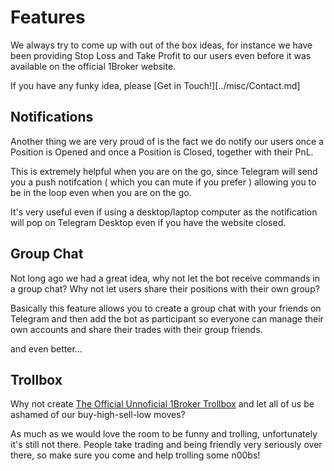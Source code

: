 # Features

We always try to come up with out of the box ideas, for instance we have been
providing Stop Loss and Take Profit to our users even before it was available
on the official 1Broker website.

If you have any funky idea, please [Get in Touch!][../misc/Contact.md]

## Notifications

Another thing we are very proud of is the fact we do notify our users once
a Position is Opened and once a Position is Closed, together with their
PnL.

This is extremely helpful when you are on the go, since Telegram will send you
a push notifcation ( which you can mute if you prefer ) allowing you to be in
the loop even when you are on the go.

It's very useful even if using a desktop/laptop computer as the notification
will pop on Telegram Desktop even if you have the website closed.

## Group Chat

Not long ago we had a great idea, why not let the bot receive commands in a
group chat? Why not let users share their positions with their own group?

Basically this feature allows you to create a group chat with your friends
on Telegram and then add the bot as participant so everyone can manage
their own accounts and share their trades with their group friends.

and even better...

## Trollbox

Why not create [The Official Unnoficial 1Broker Trollbox](http://t.me/Trollbox_1Broker)
and let all of us be ashamed of our buy-high-sell-low moves?

As much as we would love the room to be funny and trolling, unfortunately
it's still not there. People take trading and being friendly very seriously
over there, so make sure you come and help trolling some n00bs!


